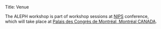 Title: Venue

The ALEPH workshop is part of workshop sessions at [NIPS](https://nips.cc/Register/) conference, which will take place at [Palais des Congrès de Montréal, Montréal CANADA](https://www.google.com/maps/place/Montreal+Convention+Centre/@45.505151,-73.559786,15z/data=!4m2!3m1!1s0x0:0x17d4bd31b9103f97).
